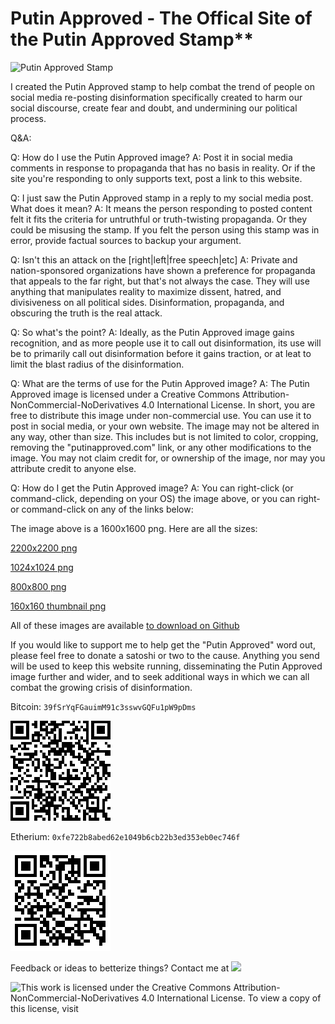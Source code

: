 
# Putin Approved - The Offical Site of the Putin Approved Stamp**

![Putin Approved Stamp](https://raw.githubusercontent.com/putinapproved/putinapproved/master/PutinApproved.png|width=400)


I created the Putin Approved stamp to help combat the trend of people on social media re-posting disinformation specifically created to
harm our social discourse, create fear and doubt, and undermining our political process.

Q&A:

Q: How do I use the Putin Approved image?
A: Post it in social media comments in response to propaganda that has no basis in reality. Or if the site you're responding to only supports
text, post a link to this website.

Q: I just saw the Putin Approved stamp in a reply to my social media post. What does it mean?
A: It means the person responding to posted content felt it fits the criteria for untruthful or truth-twisting propaganda. Or they could be
misusing the stamp. If you felt the person using this stamp was in error, provide factual sources to backup your argument.

Q: Isn't this an attack on the [right|left|free speech|etc]
A: Private and nation-sponsored organizations have shown a preference for propaganda that appeals to the far right, but that's not always
the case. They will use anything that manipulates reality to maximize dissent, hatred, and divisiveness on all political sides. Disinformation,
propaganda, and obscuring the truth is the real attack.

Q: So what's the point?
A: Ideally, as the Putin Approved image gains recognition, and as more people use it to call out disinformation, its use will be to
primarily call out disinformation before it gains traction, or at leat to limit the blast radius of the disinformation.

Q: What are the terms of use for the Putin Approved image?
A: The Putin Approved image is licensed under a Creative Commons Attribution-NonCommercial-NoDerivatives 4.0 International License.
In short, you are free to distribute this image under non-commercial use. You can use it to post in social media, or your own website.
The image may not be altered in any way, other than size. This includes but is not limited to color, cropping, removing the "putinapproved.com"
link, or any other modifications to the image. You may not claim credit for, or ownership of the image, nor may you attribute credit to anyone else.


Q: How do I get the Putin Approved image?
A: You can right-click (or command-click, depending on your OS) the image above, or you can right- or command-click on any of the links below:

The image above is a 1600x1600 png. Here are all the sizes:<p>

[2200x2200 png](https://raw.githubusercontent.com/putinapproved/putinapproved/master/PutinApproved.png)

[1024x1024 png](https://raw.githubusercontent.com/putinapproved/putinapproved/master/PutinApproved-1024.png)

[800x800 png](https://raw.githubusercontent.com/putinapproved/putinapproved/master/PutinApproved-800.png>800x800)

[160x160 thumbnail png](https://raw.githubusercontent.com/putinapproved/putinapproved/master/PutinApproved-thumbnail.png)

All of these images are available [to download on Github](https://github.com/putinapproved/putinapproved.git)

If you would like to support me to help get the "Putin Approved" word out, please feel free to donate a satoshi or two to the cause.
Anything you send will be used to keep this website running, disseminating the Putin Approved image further and wider,
and to seek additional ways in which we can all combat the growing crisis of disinformation.

Bitcoin:
`39fSrYqFGauimM91c3sswvGQFu1pW9pDms`

![BTC scan code](https://raw.githubusercontent.com/putinapproved/putinapproved/master/btc.png)

Etherium:
`0xfe722b8abed62e1049b6cb22b3ed353eb0ec746f`

![ETH scan code](https://raw.githubusercontent.com/putinapproved/putinapproved/master/eth.png)


Feedback or ideas to betterize things?
Contact me at ![](https://raw.githubusercontent.com/putinapproved/vputinapproved_at_gmail.jpg)

![This work is licensed under the Creative Commons Attribution-NonCommercial-NoDerivatives 4.0 International License. To view a copy of this license, visit](http://creativecommons.org/licenses/by-nc-nd/4.0/)
